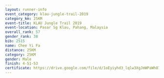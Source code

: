 ```yaml
---
layout: runner-info 
event_category: klau-jungle-trail-2019 
category_km: 25KM 
event-title: KLAU Jungle Trail 2019 
event-location: Pasar Sg Klau, Pahang, Malaysia 
overall_rank: 57
gender_rank: 38
bib: 2515
name: Chee Yi Fa
distance: 25KM
category: 25KM
gender: Male
finish: 4-51-53
certificate: https://drive.google.com/file/d/1oEyiyhd3_lqlw3XgJmWPaWhO77DzuqD9/view?usp=sharing
---
```

